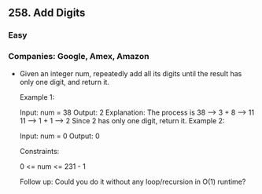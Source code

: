 ## 258. Add Digits

### Easy

### Companies: Google, Amex, Amazon


 - Given an integer num, repeatedly add all its digits until the result has only one digit, and return it.

    Example 1:

    Input: num = 38
    Output: 2
    Explanation: The process is
    38 --> 3 + 8 --> 11
    11 --> 1 + 1 --> 2 
    Since 2 has only one digit, return it.
    Example 2:

    Input: num = 0
    Output: 0
    

    Constraints:

    0 <= num <= 231 - 1
    

    Follow up: Could you do it without any loop/recursion in O(1) runtime?